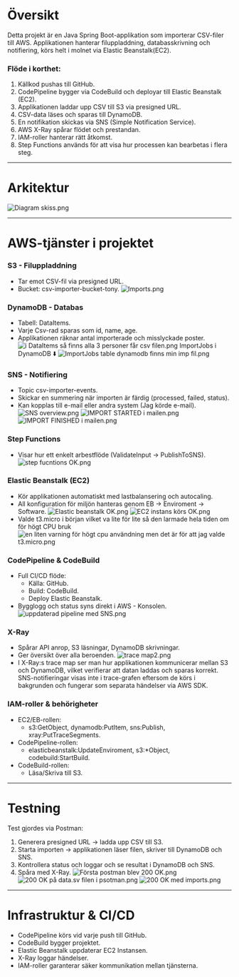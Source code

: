 # Översikt
Detta projekt är en Java Spring Boot-applikation som importerar CSV-filer till AWS. Applikationen hanterar filuppladdning, databasskrivning och notifiering, körs helt i molnet
via Elastic Beanstalk(EC2).

### Flöde i korthet:
1. Källkod pushas till GitHub.
2. CodePipeline bygger via CodeBuild och deployar till Elastic Beanstalk (EC2).
3. Applikationen laddar upp CSV till S3 via presigned URL.
4. CSV-data läses och sparas till DynamoDB.
5. En notifikation skickas via SNS (Simple Notification Service).
6. AWS X-Ray spårar flödet och prestandan.
7. IAM-roller hanterar rätt åtkomst.
8. Step Functions används för att visa hur processen kan bearbetas i flera steg.

---
# Arkitektur
![Diagram skiss.png](images/Diagram%20skiss.png)

---

# AWS-tjänster i projektet
### S3 - Filuppladdning
* Tar emot CSV-fil via presigned URL.
* Bucket: csv-importer-bucket-tony.
![Imports.png](images/Imports.png)

### DynamoDB - Databas
* Tabell: DataItems.
* Varje Csv-rad sparas som id, name, age.
* Applikationen räknar antal importerade och misslyckade poster.
![i DataItems så finns alla 3 personer får csv filen.png](images/i%20DataItems%20s%C3%A5%20finns%20alla%203%20personer%20f%C3%A5r%20csv%20filen.png)
ImportJobs i DynamoDB ⬇️ 
![ImportJobs table dynamodb finns min imp fil.png](images/ImportJobs%20table%20dynamodb%20finns%20min%20imp%20fil.png)

### SNS - Notifiering
* Topic csv-importer-events.
* Skickar en summering när importen är färdig (processed, failed, status).
* Kan kopplas till e-mail eller andra system (Jag körde e-mail).
![SNS overview.png](images/SNS%20overview.png)
![IMPORT STARTED i mailen.png](images/IMPORT%20STARTED%20i%20mailen.png)
![IMPORT FINISHED i mailen.png](images/IMPORT%20FINISHED%20i%20mailen.png)

### Step Functions
* Visar hur ett enkelt arbestflöde (ValidateInput -> PublishToSNS).
![step fucntions OK.png](images/step%20fucntions%20OK.png)

### Elastic Beanstalk (EC2)
* Kör applikationen automatiskt med lastbalansering och autocaling.
* All konfiguration för miljön hanteras genom EB -> Enviroment -> Software.
![Elastic beanstalk OK.png](images/Elastic%20beanstalk%20OK.png)
![EC2 instans körs OK.png](images/EC2%20instans%20k%C3%B6rs%20OK.png)
* Valde t3.micro i början vilket va lite för lite så den larmade hela tiden om för högt CPU bruk
![en liten varning för högt cpu användning men det är för att jag valde t3.micro.png](images/en%20liten%20varning%20f%C3%B6r%20h%C3%B6gt%20cpu%20anv%C3%A4ndning%20men%20det%20%C3%A4r%20f%C3%B6r%20att%20jag%20valde%20t3.micro.png)


### CodePipeline & CodeBuild
* Full CI/CD flöde:
  * Källa: GitHub.
  * Build: CodeBuild.
  * Deploy Elastic Beanstalk.
* Bygglogg och status syns direkt i AWS - Konsolen.
![uppdaterad pipeline med SNS.png](images/uppdaterad%20pipeline%20med%20SNS.png)

### X-Ray
* Spårar API anrop, S3 läsningar, DynamoDB skrivningar.
* Ger översikt över alla beroenden.
![trace map2.png](images/trace%20map2.png)
* I X-Ray:s trace map ser man hur applikationen kommunicerar mellan S3 och DynamoDB, vilket verifierar att datan laddas 
och sparas korrekt. SNS-notifieringar visas inte i trace-grafen eftersom de körs i bakgrunden
och fungerar som separata händelser via AWS SDK.

### IAM-roller & behörigheter
* EC2/EB-rollen:
  * s3:GetObject, dynamodb:PutItem, sns:Publish, xray:PutTraceSegments.
* CodePipeline-rollen:
  * elasticbeanstalk:UpdateEnviroment, s3:*Object, codebuild:StartBuild.
* CodeBuild-rollen:
  * Läsa/Skriva till S3.

---

# Testning
Test gjordes via Postman:
1. Generera presigned URL -> ladda upp CSV till S3.
2. Starta importen -> applikationen läser filen, skriver till DynamoDB och SNS.
3. Kontrollera status och loggar och se resultat i DynamoDB och SNS.
4. Spåra med X-Ray.
![Första postman blev 200 OK.png](images/F%C3%B6rsta%20postman%20blev%20200%20OK.png)
![200 OK på data.sv filen i psotman.png](images/200%20OK%20p%C3%A5%20data.sv%20filen%20i%20psotman.png)
![200 OK med imports.png](images/200%20OK%20med%20imports.png)


---
# Infrastruktur & CI/CD
* CodePipeline körs vid varje push till GitHub.
* CodeBuild bygger projektet.
* Elastic Beanstalk uppdaterar EC2 Instansen.
* X-Ray loggar händelser.
* IAM-roller garanterar säker kommunikation mellan tjänsterna.
